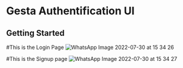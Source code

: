 # Gesta Authentification UI



## Getting Started

#This is the Login Page
![WhatsApp Image 2022-07-30 at 15 34 26](https://user-images.githubusercontent.com/72471055/181919193-326937c2-6ae5-41a2-aede-b8b6d418218a.jpeg)

#This is the Signup page
![WhatsApp Image 2022-07-30 at 15 34 27](https://user-images.githubusercontent.com/72471055/181919204-16170500-673c-4d09-8806-0919ed224b2a.jpeg)
